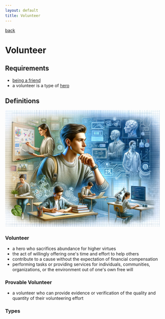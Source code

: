 ```yaml
---
layout: default
title: Volunteer
---
```

[back](./)

# Volunteer

## Requirements

- [being a friend](friendship.md)
- a volunteer is a type of [hero](hero.md)

## Definitions

![Provable Volunteer](/images/provable_volunteer.png)

### Volunteer

- a hero who sacrifices abundance for higher virtues
- the act of willingly offering one's time and effort to help others
- contribute to a cause without the expectation of financial compensation
- performing tasks or providing services for individuals, communities, organizations, or the environment out of one's own free will

### Provable Volunteer

- a volunteer who can provide evidence or verification of the quality and quantity of their volunteering effort

### Types

